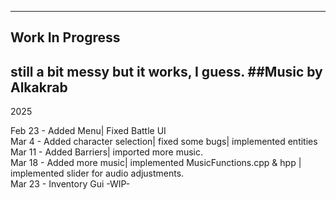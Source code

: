 ------------------
Work In Progress
------------------

still a bit messy but it works, I guess.
##Music by Alkakrab
----
2025

Feb 23 - Added Menu| Fixed Battle UI
<br>
Mar 4 - Added character selection| fixed some bugs| implemented entities
<br>
Mar 11 - Added Barriers| imported more music.
<br>
Mar 18 - Added more music| implemented MusicFunctions.cpp & hpp | implemented slider for audio adjustments.
<br>
Mar 23 - Inventory Gui -WIP-

